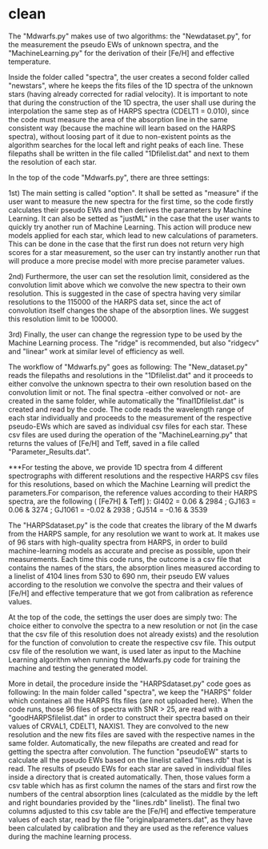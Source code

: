 # clean

The "Mdwarfs.py" makes use of two algorithms: the "Newdataset.py", for the measurement the pseudo EWs of unknown spectra, and the "MachineLearning.py" for the derivation of their [Fe/H] and effective temperature. 

Inside the folder called "spectra", the user creates a second folder called "newstars", where he keeps the fits files of the 1D spectra of the unknown stars (having already corrected for radial velocity). It is important to note that during the construction of the 1D spectra, the user shall use during the interpolation the same step as of HARPS spectra (CDELT1 = 0.010), since the code must measure the area of the absorption line in the same consistent way (because the machine will learn based on the HARPS spectra), without loosing part of it due to non-existent points as the algorithm searches for the local left and right peaks of each line. These filepaths shall be written in the file called "1Dfilelist.dat" and next to them the resolution of each star.

In the top of the code "Mdwarfs.py", there are three settings: 

1st) The main setting  is called "option". It shall be setted as "measure" if the user want to measure the new spectra for the first time, so the code firstly calculates their pseudo EWs and then derives the parameters by Machine Learning. 
It can also be setted as "justML" in the case that the user wants to quickly try another run of Machine Learning. This action will produce new models applied for each star, which lead to new calculations of parameters. This can be done in the case that the first run does not return very high scores for a star measurement, so the user can try instantly another run that will produce a more precise model with more precise parameter values.

2nd) Furthermore, the user can set the resolution limit, considered as the convolution limit above which we convolve the new spectra to their own resolution. This is suggested in the case of spectra having very similar resolutions to the 115000 of the HARPS data set, since the act of convolution itself changes the shape of the absorption lines. We suggest this resolution limit to be 100000. 

3rd) Finally, the user can change the regression type to be used by the Machine Learning process. The "ridge" is recommended, but also "ridgecv" and "linear" work at similar level of efficiency as well. 

The workflow of "Mdwarfs.py" goes as following: 
The "New_dataset.py" reads the filepaths and resolutions in the "1Dfilelist.dat" and it proceeds to either convolve the unknown spectra to their own resolution based on the convolution limit or not. The final spectra -either convolved or not- are created in the same folder, while automatically the "final1Dfilelist.dat" is created and read by the code. The code reads the wavelength range of each star individually and proceeds to the measurement of the respective pseudo-EWs which are saved as individual csv files for each star. These csv files are used during the operation of the "MachineLearning.py" that returns the values of [Fe/H] and Teff, saved in a file called "Parameter_Results.dat". 

***For testing the above, we provide 1D spectra from 4 different spectrographs with different resolutions and the respective HARPS csv files for this resolutions, based on which the Machine Learning will predict the parameters.For comparison, the reference values according to their HARPS spectra, are the following ( [Fe7H] & Teff] ): 
Gl402 = 0.06 & 2984 ;
GJ163 = 0.06 & 3274 ;
GJ1061 = -0.02 & 2938 ;
GJ514 = -0.16 & 3539


The "HARPSdataset.py" is the code that creates the library of the M dwarfs from the HARPS sample, for any resolution we want to work at.
It makes use of 96 stars with high-quality spectra from HARPS, in order to build machine-learning models as accurate and precise as possible, upon their measurements. Each time this code runs, the outcome is a csv file that contains the names of the stars, the absorption lines measured according to a linelist of 4104 lines from 530 to 690 nm, their pseudo EW values according to the resolution we convolve the spectra and their values of [Fe/H] and effective temperature that we got from calibration as reference values. 

At the top of the code, the settings the user does are simply two: The choice either to convolve the spectra to a new resolution or not (in the case that the csv file of this resolution does not already exists) and the resolution for the function of convolution to create the respective csv file. This output csv file of the resolution we want, is used later as input to the Machine Learning algorithm when running the Mdwarfs.py code for training the machine and testing the generated model.

More in detail, the procedure inside the "HARPSdataset.py" code goes as following: In the main folder called "spectra", we keep the "HARPS" folder which containes all the HARPS fits files (are not uploaded here). When the code runs, those 96 files of spectra with SNR > 25, are read with a "goodHARPSfilelist.dat" in order to construct their spectra based on their values of CRVAL1, CDELT1,  NAXIS1. They are convolved to the new resolution and the new fits files are saved with the respective names in the same folder. Automatically, the new filepaths are created and read for getting the spectra after convolution. The function "pseudoEW" starts to calculate all the pseudo EWs based on the linelist called "lines.rdb" that is read. The results of pseudo EWs for each star are saved in individual files inside a directory that is created automatically. Then, those values form a csv table which has as first column the names of the stars and first row the numbers of the central absorption lines (calculated as the middle by the left and right boundaries provided by the "lines.rdb" linelist). The final two columns adjusted to this csv table are the [Fe/H] and effective temperature values of each star, read by the file "originalparameters.dat", as they have been calculated by calibration and they are used as the reference values during the machine learning process.
